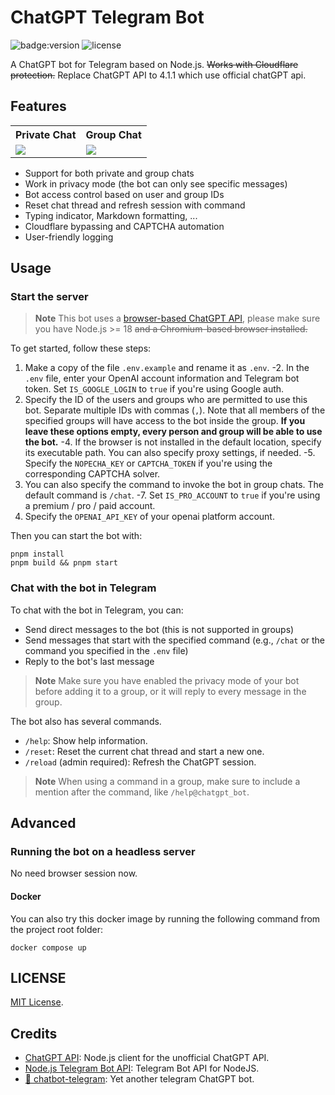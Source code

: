 # ChatGPT Telegram Bot

![badge:version](https://img.shields.io/badge/version-1.0.5-brightgreen)
![license](https://img.shields.io/badge/license-MIT-green)

A ChatGPT bot for Telegram based on Node.js. <del> Works with Cloudflare protection.</del> Replace ChatGPT API to 4.1.1 which use official chatGPT api.

## Features

<table>
  <tr>
    <th>Private Chat</th>
    <th>Group Chat</th>
  </tr>
  <tr>
    <td><img src="./assets/private_chat.jpg" /></td>
    <td><img src="./assets/group_chat.jpg" /></td>
  </tr>
</table>

- Support for both private and group chats
- Work in privacy mode (the bot can only see specific messages)
- Bot access control based on user and group IDs
- Reset chat thread and refresh session with command
- Typing indicator, Markdown formatting, ...
- Cloudflare bypassing and CAPTCHA automation
- User-friendly logging

## Usage

### Start the server

> **Note** This bot uses a [browser-based ChatGPT API](https://github.com/transitive-bullshit/chatgpt-api), please make sure you have Node.js >= 18 <del> and a Chromium-based browser installed.</del->

To get started, follow these steps:

1. Make a copy of the file `.env.example` and rename it as `.env`.
-2. In the `.env` file, enter your OpenAI account information and Telegram bot token. Set `IS_GOOGLE_LOGIN` to `true` if you're using Google auth.
3. Specify the ID of the users and groups who are permitted to use this bot. Separate multiple IDs with commas (`,`). Note that all members of the specified groups will have access to the bot inside the group. **If you leave these options empty, every person and group will be able to use the bot.**
-4. If the browser is not installed in the default location, specify its executable path. You can also specify proxy settings, if needed.
-5. Specify the `NOPECHA_KEY` or `CAPTCHA_TOKEN` if you're using the corresponding CAPTCHA solver.
6. You can also specify the command to invoke the bot in group chats. The default command is `/chat`.
-7. Set `IS_PRO_ACCOUNT` to `true` if you're using a premium / pro / paid account.
8. Specify the `OPENAI_API_KEY` of your openai platform account.

Then you can start the bot with:

```shell
pnpm install
pnpm build && pnpm start
```

### Chat with the bot in Telegram

To chat with the bot in Telegram, you can:

- Send direct messages to the bot (this is not supported in groups)
- Send messages that start with the specified command (e.g., `/chat` or the command you specified in the `.env` file)
- Reply to the bot's last message

> **Note** Make sure you have enabled the privacy mode of your bot before adding it to a group, or it will reply to every message in the group.

The bot also has several commands.

- `/help`: Show help information.
- `/reset`: Reset the current chat thread and start a new one.
- `/reload` (admin required): Refresh the ChatGPT session.

> **Note** When using a command in a group, make sure to include a mention after the command, like `/help@chatgpt_bot`.


## Advanced

### Running the bot on a headless server     

No need browser session now.     
      

#### Docker

You can also try this docker image by running the following command from the project root folder:

```shell
docker compose up
```

## LICENSE

[MIT License](LICENSE).

## Credits

- [ChatGPT API](https://github.com/transitive-bullshit/chatgpt-api): Node.js client for the unofficial ChatGPT API.
- [Node.js Telegram Bot API](https://github.com/yagop/node-telegram-bot-api): Telegram Bot API for NodeJS.
- [🤖️ chatbot-telegram](https://github.com/Ciyou/chatbot-telegram): Yet another telegram ChatGPT bot.

